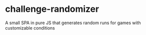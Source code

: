 # challenge-randomizer
A small SPA in pure JS that generates random runs for games with customizable conditions
